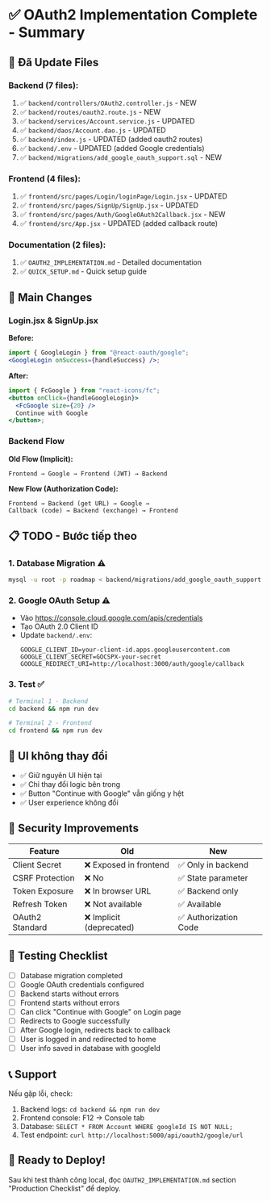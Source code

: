 # ✅ OAuth2 Implementation Complete - Summary

## 🎯 Đã Update Files

### Backend (7 files):

1. ✅ `backend/controllers/OAuth2.controller.js` - NEW
2. ✅ `backend/routes/oauth2.route.js` - NEW
3. ✅ `backend/services/Account.service.js` - UPDATED
4. ✅ `backend/daos/Account.dao.js` - UPDATED
5. ✅ `backend/index.js` - UPDATED (added oauth2 routes)
6. ✅ `backend/.env` - UPDATED (added Google credentials)
7. ✅ `backend/migrations/add_google_oauth_support.sql` - NEW

### Frontend (4 files):

1. ✅ `frontend/src/pages/Login/loginPage/Login.jsx` - UPDATED
2. ✅ `frontend/src/pages/SignUp/SignUp.jsx` - UPDATED
3. ✅ `frontend/src/pages/Auth/GoogleOAuth2Callback.jsx` - NEW
4. ✅ `frontend/src/App.jsx` - UPDATED (added callback route)

### Documentation (2 files):

1. ✅ `OAUTH2_IMPLEMENTATION.md` - Detailed documentation
2. ✅ `QUICK_SETUP.md` - Quick setup guide

## 🔄 Main Changes

### Login.jsx & SignUp.jsx

**Before:**

```jsx
import { GoogleLogin } from "@react-oauth/google";
<GoogleLogin onSuccess={handleSuccess} />;
```

**After:**

```jsx
import { FcGoogle } from "react-icons/fc";
<button onClick={handleGoogleLogin}>
  <FcGoogle size={20} />
  Continue with Google
</button>;
```

### Backend Flow

**Old Flow (Implicit):**

```
Frontend → Google → Frontend (JWT) → Backend
```

**New Flow (Authorization Code):**

```
Frontend → Backend (get URL) → Google →
Callback (code) → Backend (exchange) → Frontend
```

## 📋 TODO - Bước tiếp theo

### 1. Database Migration ⚠️

```bash
mysql -u root -p roadmap < backend/migrations/add_google_oauth_support.sql
```

### 2. Google OAuth Setup ⚠️

- Vào https://console.cloud.google.com/apis/credentials
- Tạo OAuth 2.0 Client ID
- Update `backend/.env`:
  ```env
  GOOGLE_CLIENT_ID=your-client-id.apps.googleusercontent.com
  GOOGLE_CLIENT_SECRET=GOCSPX-your-secret
  GOOGLE_REDIRECT_URI=http://localhost:3000/auth/google/callback
  ```

### 3. Test ✅

```bash
# Terminal 1 - Backend
cd backend && npm run dev

# Terminal 2 - Frontend
cd frontend && npm run dev
```

## 🎨 UI không thay đổi

- ✅ Giữ nguyên UI hiện tại
- ✅ Chỉ thay đổi logic bên trong
- ✅ Button "Continue with Google" vẫn giống y hệt
- ✅ User experience không đổi

## 🔐 Security Improvements

| Feature         | Old                      | New                   |
| --------------- | ------------------------ | --------------------- |
| Client Secret   | ❌ Exposed in frontend   | ✅ Only in backend    |
| CSRF Protection | ❌ No                    | ✅ State parameter    |
| Token Exposure  | ❌ In browser URL        | ✅ Backend only       |
| Refresh Token   | ❌ Not available         | ✅ Available          |
| OAuth2 Standard | ❌ Implicit (deprecated) | ✅ Authorization Code |

## 🧪 Testing Checklist

- [ ] Database migration completed
- [ ] Google OAuth credentials configured
- [ ] Backend starts without errors
- [ ] Frontend starts without errors
- [ ] Can click "Continue with Google" on Login page
- [ ] Redirects to Google successfully
- [ ] After Google login, redirects back to callback
- [ ] User is logged in and redirected to home
- [ ] User info saved in database with googleId

## 📞 Support

Nếu gặp lỗi, check:

1. Backend logs: `cd backend && npm run dev`
2. Frontend console: F12 → Console tab
3. Database: `SELECT * FROM Account WHERE googleId IS NOT NULL;`
4. Test endpoint: `curl http://localhost:5000/api/oauth2/google/url`

## 🚀 Ready to Deploy!

Sau khi test thành công local, đọc `OAUTH2_IMPLEMENTATION.md` section "Production Checklist" để deploy.
